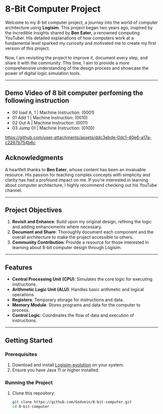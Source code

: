 # 8-Bit Computer Project

Welcome to my 8-bit computer project, a journey into the world of computer architecture using **Logisim**. This project began two years ago, inspired by the incredible insights shared by **Ben Eater**, a renowned computing YouTuber. His detailed explanations of how computers work at a fundamental level sparked my curiosity and motivated me to create my first version of this project.

Now, I am revisiting the project to improve it, document every step, and share it with the community. This time, I aim to provide a more comprehensive understanding of the design process and showcase the power of digital logic simulation tools.

---
## Demo Video of 8 bit computer perfoming the following instruction

- 00 load A, 1 | Machine Instruction: (0001)
- 01 Add 1 | Machine Instruction: (0010)
- 02 Out A | Machine Instruction: (0011)
- 03 Jump 01 | Machine Instruction: (0100)

https://github.com/user-attachments/assets/ddc3ebde-0dc1-40e6-a17a-c2267b754b6c



## Acknowledgments

A heartfelt thanks to **Ben Eater**, whose content has been an invaluable resource. His passion for teaching complex concepts with simplicity and clarity has had a profound impact on me. If you’re interested in learning about computer architecture, I highly recommend checking out his YouTube channel.

---

## Project Objectives

1. **Revisit and Enhance**: Build upon my original design, refining the logic and adding enhancements where necessary.
2. **Document and Share**: Thoroughly document each component and the overall architecture to make the project accessible to others.
3. **Community Contribution**: Provide a resource for those interested in learning about 8-bit computer design through Logisim.

---

## Features

- **Central Processing Unit (CPU)**: Simulates the core logic for executing instructions.
- **Arithmetic Logic Unit (ALU)**: Handles basic arithmetic and logical operations.
- **Registers**: Temporary storage for instructions and data.
- **Memory Module**: Stores programs and data for the computer to process.
- **Control Logic**: Coordinates the flow of data and execution of instructions.

---

## Getting Started

### Prerequisites
1. Download and install [Logisim-evolution](https://github.com/logisim-evolution/logisim-evolution) on your system.
2. Ensure you have Java 11 or higher installed.

### Running the Project
1. Clone this repository:
   ```bash
   git clone https://github.com/Godvein/8-bit-computer.git
   cd 8-bit-computer

